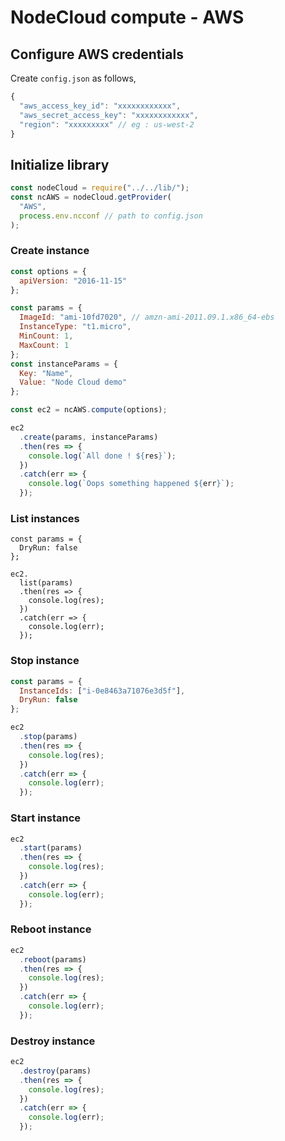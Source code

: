 # NodeCloud compute - AWS

## Configure AWS credentials

Create `config.json` as follows,

```js
{
  "aws_access_key_id": "xxxxxxxxxxxx",
  "aws_secret_access_key": "xxxxxxxxxxxx",
  "region": "xxxxxxxxx" // eg : us-west-2
}
```

## Initialize library

```js
const nodeCloud = require("../../lib/");
const ncAWS = nodeCloud.getProvider(
  "AWS",
  process.env.ncconf // path to config.json
);
```

### Create instance

```js
const options = {
  apiVersion: "2016-11-15"
};

const params = {
  ImageId: "ami-10fd7020", // amzn-ami-2011.09.1.x86_64-ebs
  InstanceType: "t1.micro",
  MinCount: 1,
  MaxCount: 1
};
const instanceParams = {
  Key: "Name",
  Value: "Node Cloud demo"
};

const ec2 = ncAWS.compute(options);

ec2
  .create(params, instanceParams)
  .then(res => {
    console.log(`All done ! ${res}`);
  })
  .catch(err => {
    console.log(`Oops something happened ${err}`);
  });
```

### List instances

```jsjs
const params = {
  DryRun: false
};

ec2.
  list(params)
  .then(res => {
    console.log(res);
  })
  .catch(err => {
    console.log(err);
  });
```

### Stop instance

```js
const params = {
  InstanceIds: ["i-0e8463a71076e3d5f"],
  DryRun: false
};

ec2
  .stop(params)
  .then(res => {
    console.log(res);
  })
  .catch(err => {
    console.log(err);
  });
```

### Start instance

```js
ec2
  .start(params)
  .then(res => {
    console.log(res);
  })
  .catch(err => {
    console.log(err);
  });
```

### Reboot instance

```js
ec2
  .reboot(params)
  .then(res => {
    console.log(res);
  })
  .catch(err => {
    console.log(err);
  });
```

### Destroy instance

```js
ec2
  .destroy(params)
  .then(res => {
    console.log(res);
  })
  .catch(err => {
    console.log(err);
  });
```
